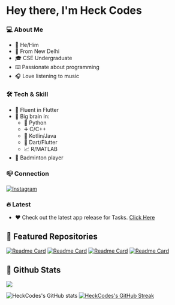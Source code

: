 # Hey there, I'm Heck Codes

### 💻 About Me

- 👦 He/Him<br>
- 📌 From New Delhi<br>
- 🎓 CSE Undergraduate<br>
- ⌨️ Passionate about programming<br>
- 🎧 Love listening to music

### 🛠️ Tech & Skill
- 💙 Fluent in Flutter<br>
- 🧪 Big brain in: 
  - 🐍 Python
  - ➕ C/C++
  - 💜 Kotlin/Java
  - 🎯 Dart/Flutter
  - 📈 R/MATLAB
- 🏸 Badminton player

### 📪 Connection
[![Instagram](https://img.shields.io/badge/Instagram-7D4698?style=for-the-badge&logo=instagram&logoColor=white)](https://www.instagram.com/insides_voice/)

### 🔥 Latest
- ❤️ Check out the latest app release for Tasks. [Click Here](https://github.com/HeckCodes/tasks-public/releases/tag/v1.0.0)

## 📕 Featured Repositories

[![Readme Card](https://github-readme-stats.vercel.app/api/pin/?username=HeckCodes&repo=tasks-public&show_owner=false&theme=tokyonight)](https://github.com/Heckcodes/tasks-public)
[![Readme Card](https://github-readme-stats.vercel.app/api/pin/?username=HeckCodes&repo=snake&show_owner=false&theme=tokyonight)](https://github.com/Heckcodes/snake)
[![Readme Card](https://github-readme-stats.vercel.app/api/pin/?username=HeckCodes&repo=game2048&show_owner=false&theme=tokyonight)](https://github.com/Heckcodes/game2048)
[![Readme Card](https://github-readme-stats.vercel.app/api/pin/?username=HeckCodes&repo=wave&show_owner=false&theme=tokyonight)](https://github.com/Heckcodes/wave)


## 👾 Github Stats

<img src='https://komarev.com/ghpvc/?username=HeckCodes&color=blueviolet' />

![HeckCodes's GitHub stats](https://github-readme-stats.vercel.app/api?username=HeckCodes&count_private=true&show_icons=true&theme=tokyonight)
[![HeckCodes's GitHub Streak](https://github-readme-streak-stats.herokuapp.com?user=HeckCodes&theme=tokyonight)](https://git.io/streak-stats)
